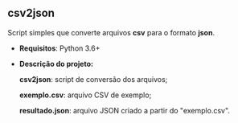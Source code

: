 ## csv2json

Script simples que converte arquivos **csv** para o formato **json**.

- **Requisitos**:
Python 3.6+

- **Descrição do projeto:**

  **csv2json**: script de conversão dos arquivos;

  **exemplo.csv**: arquivo CSV de exemplo;

  **resultado.json**: arquivo JSON criado a partir do "exemplo.csv".


